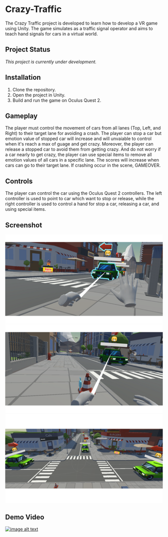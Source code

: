 # Crazy-Traffic
The Crazy Traffic project is developed to learn how to develop a VR game using Unity. The game simulates as a traffic signal operator and aims to teach hand signals for cars in a virtual world.

## Project Status
*This project is currently under development.*

## Installation
1. Clone the repository.
2. Open the project in Unity.
3. Build and run the game on Oculus Quest 2.

## Gameplay
The player must control the movement of cars from all lanes (Top, Left, and Right) to their target lane for avoiding a crash. The player can stop a car but emotion value of stopped car will increase and will unvaiable to control when it's reach a max of guage and get crazy. Moreover, the player can release a stopped car to avoid them from getting crazy. And do not worry if a car nearly to get crazy, the player can use special items to remove all emotion values of all cars in a specific lane. The scores will increase when cars can go to their target lane. If crashing occur in the scene, GAMEOVER.

## Controls
The player can control the car using the Oculus Quest 2 controllers. The left controller is used to point to car which want to stop or release, while the right controller is used to control a hand for stop a car, releasing a car, and using special items.

## Screenshot
![Screenshot_1](Screenshot/Screenshot_1.png)
![Screenshot_1](Screenshot/Screenshot_2.png)
![Screenshot_1](Screenshot/Screenshot_3.png)

## Demo Video
[![image alt text](https://img.youtube.com/vi/ga_Ut23noh0/maxresdefault.jpg)](https://www.youtube.com/watch?v=ga_Ut23noh0&ab_channel=ratchaponpukkham)
